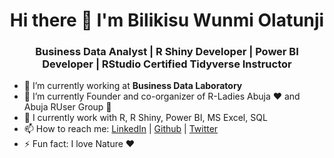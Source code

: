 <h1 align="center"> Hi there 👋 I'm Bilikisu Wunmi Olatunji</h1>
<h3 align="center"> Business Data Analyst | R Shiny Developer | Power BI Developer | RStudio Certified Tidyverse Instructor </h3>

- :office: I’m currently working at <b> Business Data Laboratory </b>
- 🌱 I’m currently Founder and co-organizer of R-Ladies Abuja ♥ and Abuja RUser Group 🚀
- :briefcase: I currently work with R, R Shiny, Power BI, MS Excel, SQL
- 📫 How to reach me: <a href="https://www.linkedin.com/in/bilikisuaderinto/">LinkedIn</a> | <a href="https://github.com/BAderinto">Github</a> | <a href="https://twitter.com/qbwoa">Twitter</a>
- ⚡ Fun fact: I love Nature ♥ 
